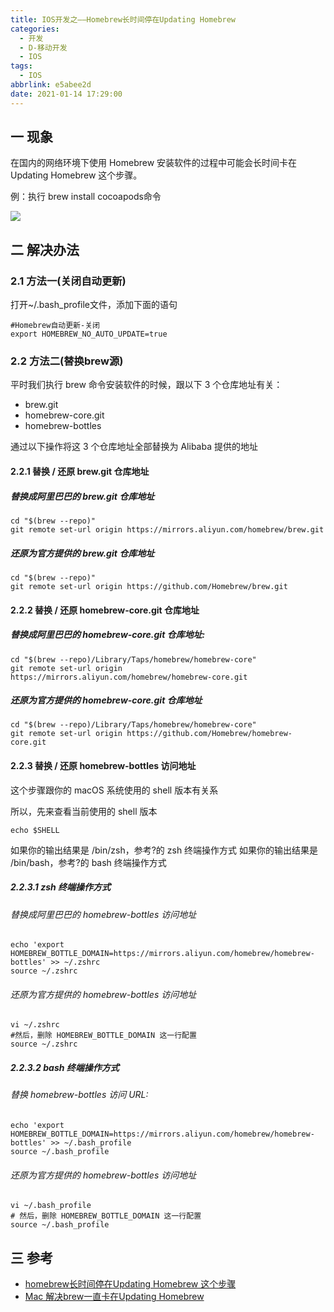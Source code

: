 ```yaml
---
title: IOS开发之——Homebrew长时间停在Updating Homebrew
categories:
  - 开发
  - D-移动开发
  - IOS
tags:
  - IOS
abbrlink: e5abee2d
date: 2021-01-14 17:29:00
---
```

## 一 现象

在国内的网络环境下使用 Homebrew 安装软件的过程中可能会长时间卡在 Updating Homebrew 这个步骤。

例：执行 brew install cocoapods命令

![][1]

<!--more-->

## 二 解决办法

### 2.1 方法一(关闭自动更新)

打开~/.bash_profile文件，添加下面的语句

```
#Homebrew自动更新-关闭
export HOMEBREW_NO_AUTO_UPDATE=true
```

### 2.2 方法二(替换brew源)

平时我们执行 brew 命令安装软件的时候，跟以下 3 个仓库地址有关：

* brew.git
* homebrew-core.git
* homebrew-bottles

通过以下操作将这 3 个仓库地址全部替换为 Alibaba 提供的地址

#### 2.2.1 替换 / 还原 brew.git 仓库地址

##### 替换成阿里巴巴的 brew.git 仓库地址

```
cd "$(brew --repo)"
git remote set-url origin https://mirrors.aliyun.com/homebrew/brew.git
```

##### 还原为官方提供的 brew.git 仓库地址

```
cd "$(brew --repo)"
git remote set-url origin https://github.com/Homebrew/brew.git
```

#### 2.2.2 替换 / 还原 homebrew-core.git 仓库地址

##### 替换成阿里巴巴的 homebrew-core.git 仓库地址:

```
cd "$(brew --repo)/Library/Taps/homebrew/homebrew-core"
git remote set-url origin https://mirrors.aliyun.com/homebrew/homebrew-core.git
```

##### 还原为官方提供的 homebrew-core.git 仓库地址

```
cd "$(brew --repo)/Library/Taps/homebrew/homebrew-core"
git remote set-url origin https://github.com/Homebrew/homebrew-core.git
```

#### 2.2.3 替换 / 还原 homebrew-bottles 访问地址

这个步骤跟你的 macOS 系统使用的 shell 版本有关系

所以，先来查看当前使用的 shell 版本

```
echo $SHELL
```

如果你的输出结果是 /bin/zsh，参考?的 zsh 终端操作方式
如果你的输出结果是 /bin/bash，参考?的 bash 终端操作方式

##### 2.2.3.1 zsh 终端操作方式

###### 替换成阿里巴巴的 homebrew-bottles 访问地址

```
echo 'export HOMEBREW_BOTTLE_DOMAIN=https://mirrors.aliyun.com/homebrew/homebrew-bottles' >> ~/.zshrc
source ~/.zshrc
```

###### 还原为官方提供的 homebrew-bottles 访问地址

```
vi ~/.zshrc
#然后，删除 HOMEBREW_BOTTLE_DOMAIN 这一行配置
source ~/.zshrc
```

##### 2.2.3.2 bash 终端操作方式
###### 替换 homebrew-bottles 访问 URL:

```
echo 'export HOMEBREW_BOTTLE_DOMAIN=https://mirrors.aliyun.com/homebrew/homebrew-bottles' >> ~/.bash_profile
source ~/.bash_profile
```

###### 还原为官方提供的 homebrew-bottles 访问地址

```
vi ~/.bash_profile
# 然后，删除 HOMEBREW_BOTTLE_DOMAIN 这一行配置
source ~/.bash_profile
```

## 三 参考

* [homebrew长时间停在Updating Homebrew 这个步骤](https://www.cnblogs.com/tulintao/p/11134877.html)
* [Mac 解决brew一直卡在Updating Homebrew](https://www.jianshu.com/p/7cb05a2b39a5)



[1]:https://cdn.jsdelivr.net/gh/PGzxc/CDN@master/blog-ios/ios-brew-updating-homebrew-waiting.png

